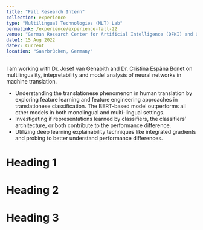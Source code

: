 ```yaml
---
title: "Fall Research Intern"
collection: experience
type: "Multilingual Technologies (MLT) Lab"
permalink: /experience/experience-fall-22
venue: "German Research Center for Artificial Intelligence (DFKI) and Universität des Saarlandes (UdS)"
date1: 15 Aug 2022
date2: Current
location: "Saarbrücken, Germany"
---
```


I am working with Dr. Josef van Genabith and Dr. Cristina Espãna Bonet on multilinguality, intepretability and model analysis of neural networks in machine translation. 
- Understanding the translationese phenomenon in human translation by exploring feature learning and feature engineering approaches in translationese classification. The BERT-based model outperforms all other models in both monolingual and multi-lingual settings.
- Investigating if representations learned by classifiers, the classifiers’ architecture, or both contribute to the performance difference. 
- Utilizing deep learning explainability techniques like integrated gradients and probing to better understand performance differences.


Heading 1
======

Heading 2
======

Heading 3
======
